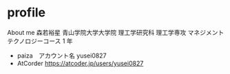 # profile
About me
森若裕星
青山学院大学大学院 理工学研究科 理工学専攻 マネジメントテクノロジーコース 1 年
- paiza　アカウント名 yusei0827
- AtCorder https://atcoder.jp/users/yusei0827
